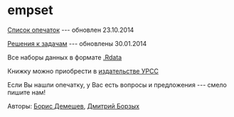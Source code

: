 empset
======

[Список опечаток](https://github.com/bdemeshev/em301/raw/master/em301_pset_v2/errata/metrics_errata.pdf) --- обновлен 23.10.2014

[Решения к задачам](https://github.com/bdemeshev/em301/raw/master/em301_pset_v2/solutions.pdf) --- обновлены 30.01.2014

Все наборы данных в формате [.Rdata](https://github.com/bdemeshev/em301/raw/master/em301_pset_v2/pset_data.Rdata)

Книжку можно приобрести в [издательстве УРСС](http://urss.ru/cgi-bin/db.pl?lang=Ru&blang=ru&page=Book&id=182085)

Если Вы нашли опечатку, у Вас есть вопросы и предложения --- смело пишите нам!

Авторы: [Борис Демешев](mailto:boris.demeshev@gmail.com), [Дмитрий Борзых](mailto:borzykh.dmitriy@gmail.com)

